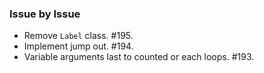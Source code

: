 ### Issue by Issue

 * Remove `Label` class. #195.
 * Implement jump out. #194.
 * Variable arguments last to counted or each loops. #193.
